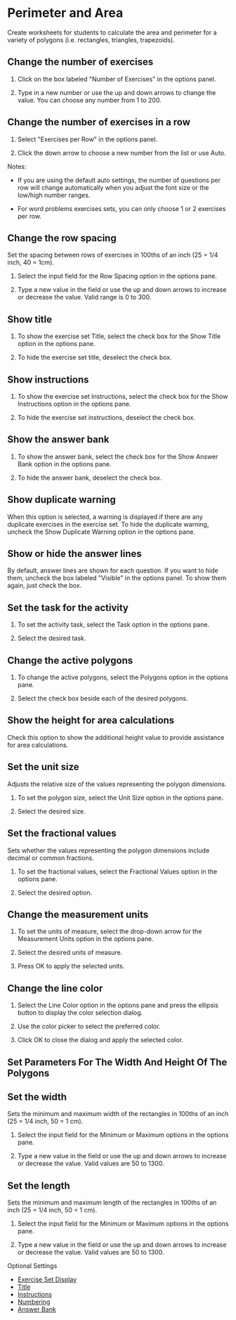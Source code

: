 # Perimeter and Area

Create worksheets for students to calculate the area and perimeter for a variety of polygons (i.e. rectangles, triangles, trapezoids).

## Change the number of exercises

1. Click on the box labeled "Number of Exercises" in the options panel.

2. Type in a new number or use the up and down arrows to change the value. You can choose any number from 1 to 200.

## Change the number of exercises in a row

1. Select "Exercises per Row" in the options panel.

2. Click the down arrow to choose a new number from the list or use Auto.

Notes:

- If you are using the default auto settings, the number of questions per row will change automatically when you adjust the font size or the low/high number ranges.

- For word problems exercises sets, you can only choose 1 or 2 exercises per row.

## Change the row spacing

Set the spacing between rows of exercises in 100ths of an inch (25 = 1/4 inch, 40 = 1cm).

1. Select the input field for the Row Spacing option in the options pane.

2. Type a new value in the field or use the up and down arrows to increase or decrease the value. Valid range is 0 to 300.

## Show title

1. To show the exercise set Title, select the check box for the Show Title option in the options pane.

2. To hide the exercise set title, deselect the check box.

## Show instructions

1. To show the exercise set Instructions, select the check box for the Show Instructions option in the options pane.

2. To hide the exercise set instructions, deselect the check box.

## Show the answer bank

1. To show the answer bank, select the check box for the Show Answer Bank option in the options pane.

2. To hide the answer bank, deselect the check box.

## Show duplicate warning

When this option is selected, a warning is displayed if there are any duplicate exercises in the exercise set. To hide the duplicate warning, uncheck the Show Duplicate Warning option in the options pane.

## Show or hide the answer lines

By default, answer lines are shown for each question. If you want to hide them, uncheck the box labeled "Visible" in the options panel. To show them again, just check the box.

## Set the task for the activity

1. To set the activity task, select the Task option in the options pane.

2. Select the desired task.

## Change the active polygons

1. To change the active polygons, select the Polygons option in the options pane.

2. Select the check box beside each of the desired polygons.

## Show the height for area calculations

Check this option to show the additional height value to provide assistance for area calculations.

## Set the unit size

Adjusts the relative size of the values representing the polygon dimensions.

1. To set the polygon size, select the Unit Size option in the options pane.

2. Select the desired size.

## Set the fractional values

Sets whether the values representing the polygon dimensions include decimal or common fractions.

1. To set the fractional values, select the Fractional Values option in the options pane.

2. Select the desired option.

## Change the measurement units

1. To set the units of measure, select the drop-down arrow for the Measurement Units option in the options pane.

2. Select the desired units of measure.

3. Press OK to apply the selected units.

## Change the line color

1. Select the Line Color option in the options pane and press the ellipsis button to display the color selection dialog.

2. Use the color picker to select the preferred color.

3. Click OK to close the dialog and apply the selected color.

## Set Parameters For The Width And Height Of The Polygons

## Set the width

Sets the minimum and maximum width of the rectangles in 100ths of an inch (25 = 1/4 inch, 50 = 1 cm).

1. Select the input field for the Minimum or Maximum options in the options pane.

2. Type a new value in the field or use the up and down arrows to increase or decrease the value. Valid values are 50 to 1300.

## Set the length

Sets the minimum and maximum length of the rectangles in 100ths of an inch (25 = 1/4 inch, 50 = 1 cm).

1. Select the input field for the Minimum or Maximum options in the options pane.

2. Type a new value in the field or use the up and down arrows to increase or decrease the value. Valid values are 50 to 1300.

Optional Settings

- [Exercise Set Display](../../options/exercise-set-display-options.md)
- [Title](../../options/title-display-options.md)
- [Instructions](../../options/instructions-display-options.md)
- [Numbering](../../options/numbering-display-options.md)
- [Answer Bank](../../options/answer-bank-display-options.md)
